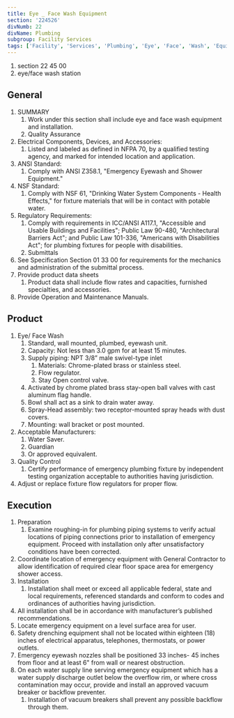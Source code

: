 ```yaml
---
title: Eye _ Face Wash Equipment
section: '224526'
divNumb: 22
divName: Plumbing
subgroup: Facility Services
tags: ['Facility', 'Services', 'Plumbing', 'Eye', 'Face', 'Wash', 'Equipment']
---
```


   1. section 22 45 00
   1. eye/face wash station

## General

1. SUMMARY
   1. Work under this section shall include eye and face wash equipment and installation.
	1. Quality Assurance
2. Electrical Components, Devices, and Accessories:
      1. Listed and labeled as defined in NFPA 70, by a qualified testing agency, and marked for intended location and application.
3. ANSI Standard:
      1. Comply with ANSI Z358.1, "Emergency Eyewash and Shower Equipment."
4. NSF Standard:
      1. Comply with NSF 61, "Drinking Water System Components - Health Effects," for fixture materials that will be in contact with potable water.
5. Regulatory Requirements:
      1. Comply with requirements in ICC/ANSI A117.1, "Accessible and Usable Buildings and Facilities"; Public Law 90-480, "Architectural Barriers Act"; and Public Law 101-336, "Americans with Disabilities Act"; for plumbing fixtures for people with disabilities.
	1. Submittals
6. See Specification Section 01 33 00 for requirements for the mechanics and administration of the submittal process.
7. Provide product data sheets
	1. Product data shall include flow rates and capacities, furnished specialties, and accessories.
8. Provide Operation and Maintenance Manuals. 
## Product
1. Eye/ Face Wash
   1. Standard, wall mounted, plumbed, eyewash unit. 
	1. Capacity: Not less than 3.0 gpm for at least 15 minutes. 
	2. Supply piping: NPT 3/8” male swivel-type inlet
		1. Materials: Chrome-plated brass or stainless steel.
		2. Flow regulator.
		3. Stay Open control valve.
	3. Activated by chrome plated brass stay-open ball valves with cast aluminum flag handle.
	4. Bowl shall act as a sink to drain water away.
	5. Spray-Head assembly: two receptor-mounted spray heads with dust covers. 
	6. Mounting: wall bracket or post mounted.
2. Acceptable Manufacturers:
	1. Water Saver.
	2. Guardian
	3. Or approved equivalent.
1. Quality Control
   1. Certify performance of emergency plumbing fixture by independent testing organization acceptable to authorities having jurisdiction. 
2. Adjust or replace fixture flow regulators for proper flow. 


## Execution

1. Preparation
   1. Examine roughing-in for plumbing piping systems to verify actual locations of piping connections prior to installation of emergency equipment. Proceed with installation only after unsatisfactory conditions have been corrected.
2. Coordinate location of emergency equipment with General Contractor to allow identification of required clear floor space area for emergency shower access.
1. Installation
   1. Installation shall meet or exceed all applicable federal, state and local requirements, referenced standards and conform to codes and ordinances of authorities having jurisdiction. 
2. All installation shall be in accordance with manufacturer’s published recommendations.
3. Locate emergency equipment on a level surface area for user.
4. Safety drenching equipment shall not be located within eighteen (18) inches of electrical apparatus, telephones, thermostats, or power outlets.
5. Emergency eyewash nozzles shall be positioned 33 inches- 45 inches from floor and at least 6" from wall or nearest obstruction.
6. On each water supply line serving emergency equipment which has a water supply discharge outlet below the overflow rim, or where cross contamination may occur, provide and install an approved vacuum breaker or backflow preventer. 
	1. Installation of vacuum breakers shall prevent any possible backflow through them.

